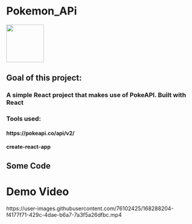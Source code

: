 <h1> Pokemon_APi </h1>
<img src="https://user-images.githubusercontent.com/76102425/168288947-f607b432-1b7f-469f-8b73-d956a4b24518.png" style="width:100px;heigth:200px;"></img>

<h2>Goal of this project:</h2>
<h3>A simple React project that makes use of PokeAPI. Built with React </h2>
  
<h3> Tools used:</h3>
     <h4>https://pokeapi.co/api/v2/</h4>
       <h4>create-react-app</h4>

<h2>Some Code</h2>
<img="https://user-images.githubusercontent.com/76102425/168412034-b66bea15-7e7c-4460-8d04-cd378f9fcbc9.png"/>


<h1>Demo Video</h1>
https://user-images.githubusercontent.com/76102425/168288204-f4177f71-429c-4dae-b6a7-7a3f5a26dfbc.mp4

